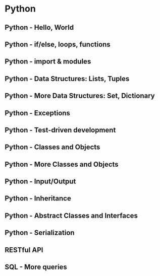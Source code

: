 # Python

## Python - Hello, World

## Python - if/else, loops, functions

## Python - import & modules

## Python - Data Structures: Lists, Tuples

## Python - More Data Structures: Set, Dictionary

## Python - Exceptions

## Python - Test-driven development

## Python - Classes and Objects

## Python - More Classes and Objects

## Python - Input/Output

## Python - Inheritance

## Python - Abstract Classes and Interfaces

## Python - Serialization

## RESTful API

## SQL - More queries

